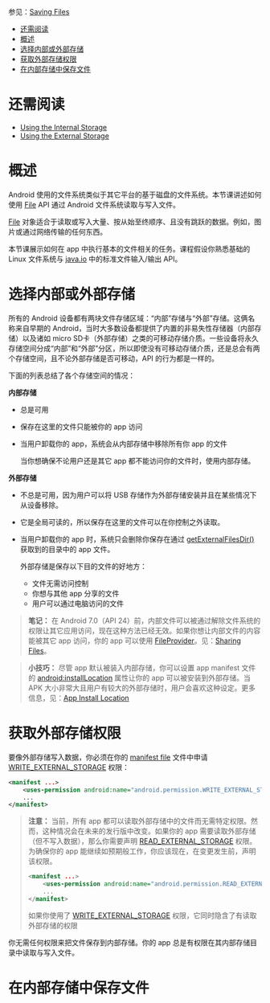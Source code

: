 参见：[Saving Files](https://developer.android.google.cn/training/data-storage/files.html)

- [还需阅读](#%E8%BF%98%E9%9C%80%E9%98%85%E8%AF%BB)
- [概述](#%E6%A6%82%E8%BF%B0)
- [选择内部或外部存储](#%E9%80%89%E6%8B%A9%E5%86%85%E9%83%A8%E6%88%96%E5%A4%96%E9%83%A8%E5%AD%98%E5%82%A8)
- [获取外部存储权限](#%E8%8E%B7%E5%8F%96%E5%A4%96%E9%83%A8%E5%AD%98%E5%82%A8%E6%9D%83%E9%99%90)
- [在内部存储中保存文件](#%E5%9C%A8%E5%86%85%E9%83%A8%E5%AD%98%E5%82%A8%E4%B8%AD%E4%BF%9D%E5%AD%98%E6%96%87%E4%BB%B6)

# 还需阅读
- [Using the Internal Storage](https://developer.android.google.cn/guide/topics/data/data-storage.html#filesInternal)
- [Using the External Storage](https://developer.android.google.cn/guide/topics/data/data-storage.html#filesExternal)

# 概述
Android 使用的文件系统类似于其它平台的基于磁盘的文件系统。本节课讲述如何使用 [File](https://developer.android.google.cn/reference/java/io/File.html) API 通过 Android 文件系统读取与写入文件。

[File](https://developer.android.google.cn/reference/java/io/File.html) 对象适合于读取或写入大量、按从始至终顺序、且没有跳跃的数据。例如，图片或通过网络传输的任何东西。

本节课展示如何在 app 中执行基本的文件相关的任务。课程假设你熟悉基础的 Linux 文件系统与 [java.io](https://developer.android.google.cn/reference/java/io/package-summary.html) 中的标准文件输入/输出 API。

# 选择内部或外部存储
所有的 Android 设备都有两块文件存储区域：“内部”存储与“外部”存储。这俩名称来自早期的 Android，当时大多数设备都提供了内置的非易失性存储器（内部存储）以及诸如 micro SD卡（外部存储）之类的可移动存储介质。一些设备将永久存储空间分成“内部”和“外部”分区，所以即使没有可移动存储介质，还是总会有两个存储空间，且不论外部存储是否可移动，API 的行为都是一样的。

下面的列表总结了各个存储空间的情况：

**内部存储**

- 总是可用
- 保存在这里的文件只能被你的 app 访问
- 当用户卸载你的 app，系统会从内部存储中移除所有你 app 的文件

    当你想确保不论用户还是其它 app 都不能访问你的文件时，使用内部存储。

**外部存储**

- 不总是可用，因为用户可以将 USB 存储作为外部存储安装并且在某些情况下从设备移除。
- 它是全局可读的，所以保存在这里的文件可以在你控制之外读取。
- 当用户卸载你的 app 时，系统只会删除你保存在通过 [getExternalFilesDir()](https://developer.android.google.cn/reference/android/content/Context.html#getExternalFilesDir(java.lang.String)) 获取到的目录中的 app 文件。

    外部存储是保存以下目的文件的好地方：
    - 文件无需访问控制
    - 你想与其他 app 分享的文件
    - 用户可以通过电脑访问的文件

> **笔记：** 在 Android 7.0（API 24）前，内部文件可以被通过解除文件系统的权限让其它应用访问，现在这种方法已经无效。如果你想让内部文件的内容能被其它 app 访问，你的 app 可以使用 [FileProvider](https://developer.android.google.cn/reference/android/support/v4/content/FileProvider.html)。见：[Sharing Files](https://developer.android.google.cn/training/secure-file-sharing/index.html)。

> **小技巧：** 尽管 app 默认被装入内部存储，你可以设置 app manifest 文件的 [android:installLocation](https://developer.android.google.cn/guide/topics/manifest/manifest-element.html#install) 属性让你的 app 可以被安装到外部存储。当 APK 大小非常大且用户有较大的外部存储时，用户会喜欢这种设定。更多信息，见：[App Install Location](https://developer.android.google.cn/guide/topics/data/install-location.html)

# 获取外部存储权限

要像外部存储写入数据，你必须在你的 [manifest file](https://developer.android.google.cn/guide/topics/manifest/manifest-intro.html) 文件中申请 [WRITE_EXTERNAL_STORAGE](https://developer.android.google.cn/reference/android/Manifest.permission.html#WRITE_EXTERNAL_STORAGE) 权限：

```xml
<manifest ...>
    <uses-permission android:name="android.permission.WRITE_EXTERNAL_STORAGE" />
    ...
</manifest>
```

> **注意：** 当前，所有 app 都可以读取外部存储中的文件而无需特定权限。然而，这种情况会在未来的发行版中改变。如果你的 app 需要读取外部存储（但不写入数据），那么你需要声明 [READ_EXTERNAL_STORAGE](https://developer.android.google.cn/reference/android/Manifest.permission.html#READ_EXTERNAL_STORAGE) 权限。为确保你的 app 能继续如预期般工作，你应该现在，在变更发生前，声明该权限。
>    ```xml
>    <manifest ...>
>        <uses-permission android:name="android.permission.READ_EXTERNAL_STORAGE" />
>        ...
>    </manifest>
>    ```
> 如果你使用了 [WRITE_EXTERNAL_STORAGE](https://developer.android.google.cn/reference/android/Manifest.permission.html#WRITE_EXTERNAL_STORAGE) 权限，它同时隐含了有读取外部存储的权限

你无需任何权限来把文件保存到内部存储。你的 app 总是有权限在其内部存储目录中读取与写入文件。

# 在内部存储中保存文件



